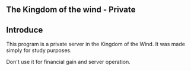 ## The Kingdom of the wind - Private

## Introduce
This program is a private server in the Kingdom of the Wind. It was made simply for study purposes.

Don't use it for financial gain and server operation.